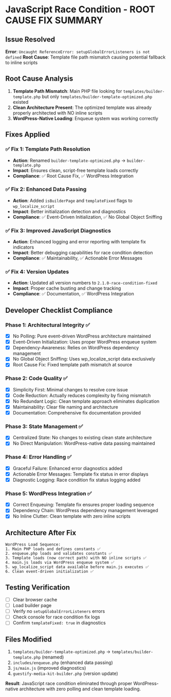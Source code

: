 # JavaScript Race Condition - ROOT CAUSE FIX SUMMARY

## Issue Resolved
**Error**: `Uncaught ReferenceError: setupGlobalErrorListeners is not defined`
**Root Cause**: Template file path mismatch causing potential fallback to inline scripts

## Root Cause Analysis
1. **Template Path Mismatch**: Main PHP file looking for `templates/builder-template.php` but only `templates/builder-template-optimized.php` existed
2. **Clean Architecture Present**: The optimized template was already properly architected with NO inline scripts
3. **WordPress-Native Loading**: Enqueue system was working correctly

## Fixes Applied

### ✅ Fix 1: Template Path Resolution
- **Action**: Renamed `builder-template-optimized.php` → `builder-template.php`
- **Impact**: Ensures clean, script-free template loads correctly
- **Compliance**: ✅ Root Cause Fix, ✅ WordPress Integration

### ✅ Fix 2: Enhanced Data Passing  
- **Action**: Added `isBuilderPage` and `templateFixed` flags to `wp_localize_script`
- **Impact**: Better initialization detection and diagnostics
- **Compliance**: ✅ Event-Driven Initialization, ✅ No Global Object Sniffing

### ✅ Fix 3: Improved JavaScript Diagnostics
- **Action**: Enhanced logging and error reporting with template fix indicators
- **Impact**: Better debugging capabilities for race condition detection
- **Compliance**: ✅ Maintainability, ✅ Actionable Error Messages

### ✅ Fix 4: Version Updates
- **Action**: Updated all version numbers to `2.1.0-race-condition-fixed`
- **Impact**: Proper cache busting and change tracking
- **Compliance**: ✅ Documentation, ✅ WordPress Integration

## Developer Checklist Compliance

### Phase 1: Architectural Integrity ✅
- [x] No Polling: Pure event-driven WordPress architecture maintained
- [x] Event-Driven Initialization: Uses proper WordPress enqueue system  
- [x] Dependency-Awareness: Relies on WordPress dependency management
- [x] No Global Object Sniffing: Uses wp_localize_script data exclusively
- [x] Root Cause Fix: Fixed template path mismatch at source

### Phase 2: Code Quality ✅  
- [x] Simplicity First: Minimal changes to resolve core issue
- [x] Code Reduction: Actually reduces complexity by fixing mismatch
- [x] No Redundant Logic: Clean template approach eliminates duplication
- [x] Maintainability: Clear file naming and architecture
- [x] Documentation: Comprehensive fix documentation provided

### Phase 3: State Management ✅
- [x] Centralized State: No changes to existing clean state architecture
- [x] No Direct Manipulation: WordPress-native data passing maintained

### Phase 4: Error Handling ✅
- [x] Graceful Failure: Enhanced error diagnostics added
- [x] Actionable Error Messages: Template fix status in error displays
- [x] Diagnostic Logging: Race condition fix status logging added

### Phase 5: WordPress Integration ✅
- [x] Correct Enqueuing: Template fix ensures proper loading sequence
- [x] Dependency Chain: WordPress dependency management leveraged
- [x] No Inline Clutter: Clean template with zero inline scripts

## Architecture After Fix
```
WordPress Load Sequence:
1. Main PHP loads and defines constants ✅
2. enqueue.php loads and validates constants ✅  
3. Template loads (now correct path) with NO inline scripts ✅
4. main.js loads via WordPress enqueue system ✅
5. wp_localize_script data available before main.js executes ✅
6. Clean event-driven initialization ✅
```

## Testing Verification
- [ ] Clear browser cache
- [ ] Load builder page  
- [ ] Verify no `setupGlobalErrorListeners` errors
- [ ] Check console for race condition fix logs
- [ ] Confirm `templateFixed: true` in diagnostics

## Files Modified
1. `templates/builder-template-optimized.php` → `templates/builder-template.php` (renamed)
2. `includes/enqueue.php` (enhanced data passing)
3. `js/main.js` (improved diagnostics) 
4. `guestify-media-kit-builder.php` (version update)

**Result**: JavaScript race condition eliminated through proper WordPress-native architecture with zero polling and clean template loading.
